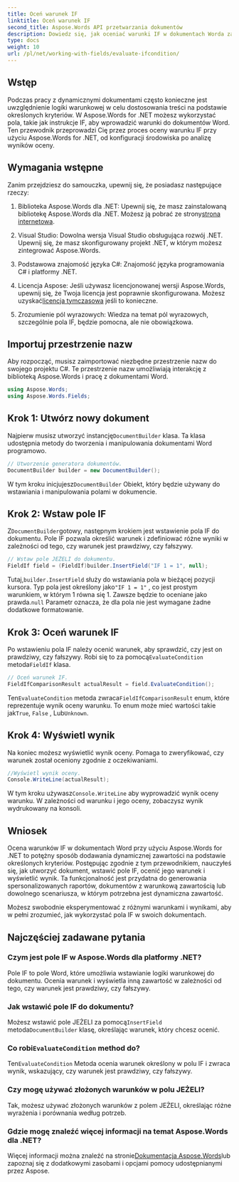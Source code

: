 ```yaml
---
title: Oceń warunek IF
linktitle: Oceń warunek IF
second_title: Aspose.Words API przetwarzania dokumentów
description: Dowiedz się, jak oceniać warunki IF w dokumentach Worda za pomocą Aspose.Words dla .NET. Ten przewodnik krok po kroku obejmuje wstawianie, ocenę i wyświetlanie wyników.
type: docs
weight: 10
url: /pl/net/working-with-fields/evaluate-ifcondition/
---
```

## Wstęp

Podczas pracy z dynamicznymi dokumentami często konieczne jest uwzględnienie logiki warunkowej w celu dostosowania treści na podstawie określonych kryteriów. W Aspose.Words for .NET możesz wykorzystać pola, takie jak instrukcje IF, aby wprowadzić warunki do dokumentów Word. Ten przewodnik przeprowadzi Cię przez proces oceny warunku IF przy użyciu Aspose.Words for .NET, od konfiguracji środowiska po analizę wyników oceny.

## Wymagania wstępne

Zanim przejdziesz do samouczka, upewnij się, że posiadasz następujące rzeczy:

1.  Biblioteka Aspose.Words dla .NET: Upewnij się, że masz zainstalowaną bibliotekę Aspose.Words dla .NET. Możesz ją pobrać ze strony[strona internetowa](https://releases.aspose.com/words/net/).

2. Visual Studio: Dowolna wersja Visual Studio obsługująca rozwój .NET. Upewnij się, że masz skonfigurowany projekt .NET, w którym możesz zintegrować Aspose.Words.

3. Podstawowa znajomość języka C#: Znajomość języka programowania C# i platformy .NET.

4.  Licencja Aspose: Jeśli używasz licencjonowanej wersji Aspose.Words, upewnij się, że Twoja licencja jest poprawnie skonfigurowana. Możesz uzyskać[licencja tymczasowa](https://purchase.aspose.com/temporary-license/) jeśli to konieczne.

5. Zrozumienie pól wyrazowych: Wiedza na temat pól wyrazowych, szczególnie pola IF, będzie pomocna, ale nie obowiązkowa.

## Importuj przestrzenie nazw

Aby rozpocząć, musisz zaimportować niezbędne przestrzenie nazw do swojego projektu C#. Te przestrzenie nazw umożliwiają interakcję z biblioteką Aspose.Words i pracę z dokumentami Word.

```csharp
using Aspose.Words;
using Aspose.Words.Fields;
```

## Krok 1: Utwórz nowy dokument

 Najpierw musisz utworzyć instancję`DocumentBuilder` klasa. Ta klasa udostępnia metody do tworzenia i manipulowania dokumentami Word programowo.

```csharp
// Utworzenie generatora dokumentów.
DocumentBuilder builder = new DocumentBuilder();
```

 W tym kroku inicjujesz`DocumentBuilder` Obiekt, który będzie używany do wstawiania i manipulowania polami w dokumencie.

## Krok 2: Wstaw pole IF

 Z`DocumentBuilder`gotowy, następnym krokiem jest wstawienie pola IF do dokumentu. Pole IF pozwala określić warunek i zdefiniować różne wyniki w zależności od tego, czy warunek jest prawdziwy, czy fałszywy.

```csharp
// Wstaw pole JEŻELI do dokumentu.
FieldIf field = (FieldIf)builder.InsertField("IF 1 = 1", null);
```

 Tutaj,`builder.InsertField` służy do wstawiania pola w bieżącej pozycji kursora. Typ pola jest określony jako`"IF 1 = 1"` , co jest prostym warunkiem, w którym 1 równa się 1. Zawsze będzie to oceniane jako prawda.`null` Parametr oznacza, że dla pola nie jest wymagane żadne dodatkowe formatowanie.

## Krok 3: Oceń warunek IF

 Po wstawieniu pola IF należy ocenić warunek, aby sprawdzić, czy jest on prawdziwy, czy fałszywy. Robi się to za pomocą`EvaluateCondition` metoda`FieldIf` klasa.

```csharp
// Oceń warunek IF.
FieldIfComparisonResult actualResult = field.EvaluateCondition();
```

Ten`EvaluateCondition` metoda zwraca`FieldIfComparisonResult` enum, które reprezentuje wynik oceny warunku. To enum może mieć wartości takie jak`True`, `False` , Lub`Unknown`.

## Krok 4: Wyświetl wynik

Na koniec możesz wyświetlić wynik oceny. Pomaga to zweryfikować, czy warunek został oceniony zgodnie z oczekiwaniami.

```csharp
//Wyświetl wynik oceny.
Console.WriteLine(actualResult);
```

 W tym kroku używasz`Console.WriteLine` aby wyprowadzić wynik oceny warunku. W zależności od warunku i jego oceny, zobaczysz wynik wydrukowany na konsoli.

## Wniosek

Ocena warunków IF w dokumentach Word przy użyciu Aspose.Words for .NET to potężny sposób dodawania dynamicznej zawartości na podstawie określonych kryteriów. Postępując zgodnie z tym przewodnikiem, nauczyłeś się, jak utworzyć dokument, wstawić pole IF, ocenić jego warunek i wyświetlić wynik. Ta funkcjonalność jest przydatna do generowania spersonalizowanych raportów, dokumentów z warunkową zawartością lub dowolnego scenariusza, w którym potrzebna jest dynamiczna zawartość.

Możesz swobodnie eksperymentować z różnymi warunkami i wynikami, aby w pełni zrozumieć, jak wykorzystać pola IF w swoich dokumentach.

## Najczęściej zadawane pytania

### Czym jest pole IF w Aspose.Words dla platformy .NET?
Pole IF to pole Word, które umożliwia wstawianie logiki warunkowej do dokumentu. Ocenia warunek i wyświetla inną zawartość w zależności od tego, czy warunek jest prawdziwy, czy fałszywy.

### Jak wstawić pole IF do dokumentu?
 Możesz wstawić pole JEŻELI za pomocą`InsertField` metoda`DocumentBuilder` klasę, określając warunek, który chcesz ocenić.

###  Co robi`EvaluateCondition` method do?
Ten`EvaluateCondition` Metoda ocenia warunek określony w polu IF i zwraca wynik, wskazujący, czy warunek jest prawdziwy, czy fałszywy.

### Czy mogę używać złożonych warunków w polu JEŻELI?
Tak, możesz używać złożonych warunków z polem JEŻELI, określając różne wyrażenia i porównania według potrzeb.

### Gdzie mogę znaleźć więcej informacji na temat Aspose.Words dla .NET?
 Więcej informacji można znaleźć na stronie[Dokumentacja Aspose.Words](https://reference.aspose.com/words/net/)lub zapoznaj się z dodatkowymi zasobami i opcjami pomocy udostępnianymi przez Aspose.